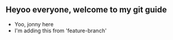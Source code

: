 ## Heyoo everyone, welcome to my git guide

- Yoo, jonny here
- I'm adding this from 'feature-branch'